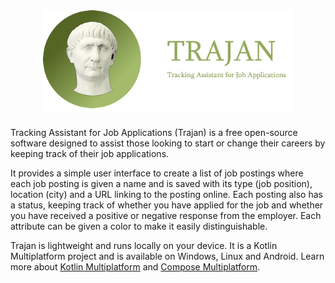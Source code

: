 <div align="center" style="margin-bottom: 20px">
  <img src="icon.png" alt="Thunder" width="400">
</div>

Tracking Assistant for Job Applications (Trajan) is a free open-source 
software designed to assist those looking to start or change their 
careers by keeping track of their job applications. 

It provides a simple user interface to create a list of job postings where 
each job posting is given a name and 
is saved with its type (job position), 
location (city) and a URL linking to the posting online.
Each posting also has a status, keeping track of whether 
you have applied for the job and whether
you have received a positive or negative response from the employer.
Each attribute can be given a color to make it easily distinguishable.

Trajan is lightweight and runs locally on your device. 
It is a Kotlin Multiplatform project and is available on Windows, Linux and Android.
Learn more about [Kotlin Multiplatform](https://www.jetbrains.com/help/kotlin-multiplatform-dev/get-started.html) and 
[Compose Multiplatform](https://github.com/JetBrains/compose-multiplatform/#compose-multiplatform).
